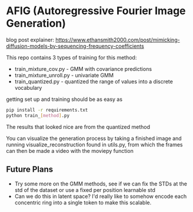 # AFIG (Autoregressive Fourier Image Generation)

blog post explainer: https://www.ethansmith2000.com/post/mimicking-diffusion-models-by-sequencing-frequency-coefficients

This repo contains 3 types of training for this method:
- train_mixture_cov.py - GMM with covariance predictions
- train_mixture_unroll.py - univariate GMM
- train_quantized.py - quantized the range of values into a discrete vocabulary

getting set up and training should be as easy as
```bash
pip install -r requirements.txt
python train_[method].py
```
The results that looked nice are from the quantized method


You can visualize the generation process by taking a finished image and running visualize_reconstruction found in utils.py, from which the frames can then be made a video with the moviepy function



## Future Plans
- Try some more on the GMM methods, see if we can fix the STDs at the std of the dataset or use a fixed per position learnable std
- Can we do this in latent space? I'd really like to somehow encode each concentric ring into a single token to make this scalable.
